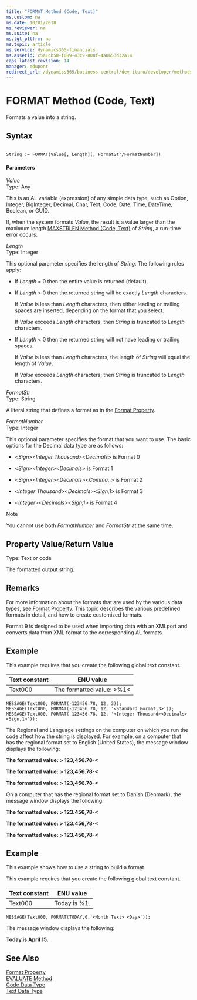 ```yaml
---
title: "FORMAT Method (Code, Text)"
ms.custom: na
ms.date: 10/01/2018
ms.reviewer: na
ms.suite: na
ms.tgt_pltfrm: na
ms.topic: article
ms.service: dynamics365-financials
ms.assetid: c5a1cb50-f089-43c9-808f-4a8653d32a14
caps.latest.revision: 14
manager: edupont
redirect_url: /dynamics365/business-central/dev-itpro/developer/methods-auto/al-method-reference
---
```


 

# FORMAT Method (Code, Text)
Formats a value into a string.  

## Syntax  

```  

String := FORMAT(Value[, Length][, FormatStr/FormatNumber])  
```  

#### Parameters  
 *Value*  
 Type: Any  

 This is an AL variable \(expression\) of any simple data type, such as Option, Integer, BigInteger, Decimal, Char, Text, Code, Date, Time, DateTime, Boolean, or GUID.  

 If, when the system formats *Value*, the result is a value larger than the maximum length [MAXSTRLEN Method \(Code, Text\)](devenv-MAXSTRLEN-Method-Code-Text.md) of *String*, a run-time error occurs.  

 *Length*  
 Type: Integer  

 This optional parameter specifies the length of *String*. The following rules apply:  

-   If *Length* = 0 then the entire value is returned \(default\).  

-   If *Length* > 0 then the returned string will be exactly *Length* characters.  

     If *Value* is less than *Length* characters, then either leading or trailing spaces are inserted, depending on the format that you select.  

     If *Value* exceeds *Length* characters, then *String* is truncated to *Length* characters.  

-   If *Length* \< 0 then the returned string will not have leading or trailing spaces.  

     If *Value* is less than *Length* characters, the length of *String* will equal the length of *Value*.  

     If *Value* exceeds *Length* characters, then *String* is truncated to *Length* characters.  

 *FormatStr*  
 Type: String  

 A literal string that defines a format as in the [Format Property](../properties/devenv-Format-Property.md).  

 *FormatNumber*  
 Type: Integer  

 This optional parameter specifies the format that you want to use. The basic options for the Decimal data type are as follows:  

-   \<*Sign*>\<*Integer Thousand*>\<*Decimals*> is Format 0  

-   \<*Sign*>\<*Integer*>\<*Decimals*> is Format 1  

-   \<*Sign*>\<*Integer*>\<*Decimals*>\<*Comma*,.> is Format 2  

-   \<*Integer Thousand*>\<*Decimals*>\<*Sign,1*> is Format 3  

-   \<*Integer*>\<*Decimals*>\<*Sign,1*> is Format 4  

> [!NOTE]  
>  You cannot use both *FormatNumber* and *FormatStr* at the same time.  

## Property Value/Return Value  
 Type: Text or code  

 The formatted output string.  

## Remarks  
 For more information about the formats that are used by the various data types, see [Format Property](../properties/devenv-Format-Property.md). This topic describes the various predefined formats in detail, and how to create customized formats.  

 Format 9 is designed to be used when importing data with an XMLport and converts data from XML format to the corresponding AL formats.  

## Example  
 This example requires that you create the following global text constant.  

|Text constant|ENU value|  
|-------------------|---------------|  
|Text000|The formatted value: >%1\<|  

```  
MESSAGE(Text000, FORMAT(-123456.78, 12, 3));  
MESSAGE(Text000, FORMAT(-123456.78, 12, '<Standard Format,3>'));  
MESSAGE(Text000, FORMAT(-123456.78, 12, '<Integer Thousand><Decimals><Sign,1>'));  

```  

 The Regional and Language settings on the computer on which you run the code affect how the string is displayed. For example, on a computer that has the regional format set to English \(United States\), the message window displays the following:  

 **The formatted value: > 123,456.78-\<**  

 **The formatted value: > 123,456.78-\<**  

 **The formatted value: > 123,456.78-\<**  

 On a computer that has the regional format set to Danish \(Denmark\), the message window displays the following:  

 **The formatted value: > 123.456,78-\<**  

 **The formatted value: > 123.456,78-\<**  

 **The formatted value: > 123.456,78-\<**  

## Example  
 This example shows how to use a string to build a format.  

 This example requires that you create the following global text constant.  

|Text constant|ENU value|  
|-------------------|---------------|  
|Text000|Today is %1.|  

```  
MESSAGE(Text000, FORMAT(TODAY,0,'<Month Text> <Day>'));  
```  

 The message window displays the following:  

 **Today is April 15.**  

## See Also  
 [Format Property](../properties/devenv-Format-Property.md)   
 [EVALUATE Method](devenv-EVALUATE-Method.md)   
 [Code Data Type](../datatypes/devenv-Code-Data-Type.md)   
 [Text Data Type](../datatypes/devenv-Text-Data-Type.md)
